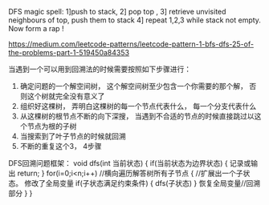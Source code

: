 DFS magic spell: 1]push to stack, 2] pop top , 3] retrieve unvisited neighbours of top, push them to stack 4] repeat 1,2,3 while stack not empty. Now form a rap !


https://medium.com/leetcode-patterns/leetcode-pattern-1-bfs-dfs-25-of-the-problems-part-1-519450a84353


当遇到一个可以用到回溯法的时候需要按照如下步骤进行：
1. 确定问题的一个解空间树， 这个解空间树至少包含一个你需要的那个解， 否则这个树就完全没有意义了
2. 组织好这棵树， 弄明白这棵树的每一个节点代表什么， 每一个分支代表什么
3. 从这棵树的根节点不断的向下深搜， 当遇到不合适的节点的时候直接跳过以这个节点为根的子树
4. 当搜索到了叶子节点的时候就回溯
5. 不断的重复这个3， 4步骤

DFS回溯问题框架：
void dfs(int 当前状态)
	{
	      if(当前状态为边界状态)
	      {
	        记录或输出
	        return;
	      }
	      for(i=0;i<n;i++)		//横向遍历解答树所有子节点
	     {
	           //扩展出一个子状态。
	           修改了全局变量
	           if(子状态满足约束条件)
	            {
	              dfs(子状态)
	           }
	            恢复全局变量//回溯部分
	        }
	}


